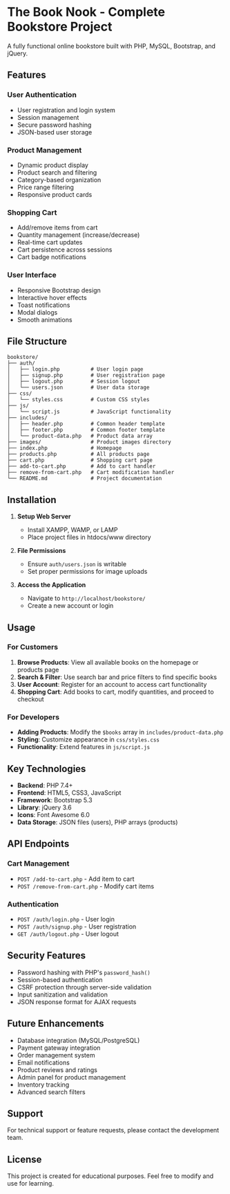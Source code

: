 # The Book Nook - Complete Bookstore Project

A fully functional online bookstore built with PHP, MySQL, Bootstrap, and jQuery.

## Features

### User Authentication
- User registration and login system
- Session management
- Secure password hashing
- JSON-based user storage

### Product Management
- Dynamic product display
- Product search and filtering
- Category-based organization
- Price range filtering
- Responsive product cards

### Shopping Cart
- Add/remove items from cart
- Quantity management (increase/decrease)
- Real-time cart updates
- Cart persistence across sessions
- Cart badge notifications

### User Interface
- Responsive Bootstrap design
- Interactive hover effects
- Toast notifications
- Modal dialogs
- Smooth animations

## File Structure

```
bookstore/
├── auth/
│   ├── login.php          # User login page
│   ├── signup.php         # User registration page
│   ├── logout.php         # Session logout
│   └── users.json         # User data storage
├── css/
│   └── styles.css         # Custom CSS styles
├── js/
│   └── script.js          # JavaScript functionality
├── includes/
│   ├── header.php         # Common header template
│   ├── footer.php         # Common footer template
│   └── product-data.php   # Product data array
├── images/                # Product images directory
├── index.php              # Homepage
├── products.php           # All products page
├── cart.php               # Shopping cart page
├── add-to-cart.php        # Add to cart handler
├── remove-from-cart.php   # Cart modification handler
└── README.md              # Project documentation
```

## Installation

1. **Setup Web Server**
   - Install XAMPP, WAMP, or LAMP
   - Place project files in htdocs/www directory

2. **File Permissions**
   - Ensure `auth/users.json` is writable
   - Set proper permissions for image uploads

3. **Access the Application**
   - Navigate to `http://localhost/bookstore/`
   - Create a new account or login

## Usage

### For Customers
1. **Browse Products**: View all available books on the homepage or products page
2. **Search & Filter**: Use search bar and price filters to find specific books
3. **User Account**: Register for an account to access cart functionality
4. **Shopping Cart**: Add books to cart, modify quantities, and proceed to checkout

### For Developers
- **Adding Products**: Modify the `$books` array in `includes/product-data.php`
- **Styling**: Customize appearance in `css/styles.css`
- **Functionality**: Extend features in `js/script.js`

## Key Technologies

- **Backend**: PHP 7.4+
- **Frontend**: HTML5, CSS3, JavaScript
- **Framework**: Bootstrap 5.3
- **Library**: jQuery 3.6
- **Icons**: Font Awesome 6.0
- **Data Storage**: JSON files (users), PHP arrays (products)

## API Endpoints

### Cart Management
- `POST /add-to-cart.php` - Add item to cart
- `POST /remove-from-cart.php` - Modify cart items

### Authentication
- `POST /auth/login.php` - User login
- `POST /auth/signup.php` - User registration
- `GET /auth/logout.php` - User logout

## Security Features

- Password hashing with PHP's `password_hash()`
- Session-based authentication
- CSRF protection through server-side validation
- Input sanitization and validation
- JSON response format for AJAX requests


## Future Enhancements

- Database integration (MySQL/PostgreSQL)
- Payment gateway integration
- Order management system
- Email notifications
- Product reviews and ratings
- Admin panel for product management
- Inventory tracking
- Advanced search filters

## Support

For technical support or feature requests, please contact the development team.

## License

This project is created for educational purposes. Feel free to modify and use for learning.